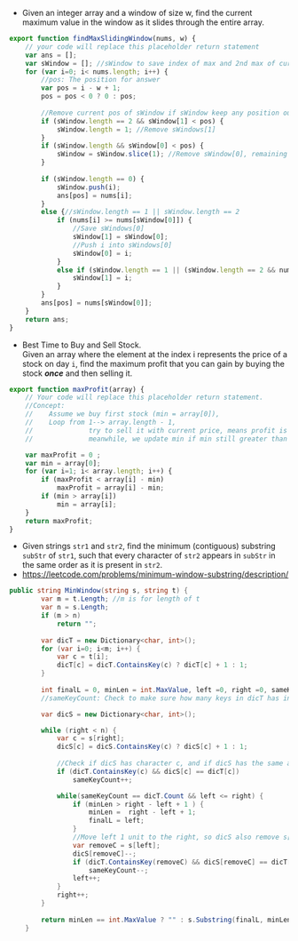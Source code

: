 - Given an integer array and a window of size w, find the current maximum value in the window as it slides through the entire array.
```javascript
export function findMaxSlidingWindow(nums, w) {
    // your code will replace this placeholder return statement
    var ans = [];
    var sWindow = []; //sWindow to save index of max and 2nd max of current window (maxLength of sWindow is 2)
    for (var i=0; i< nums.length; i++) {
        //pos: The position for answer 
        var pos = i - w + 1; 
        pos = pos < 0 ? 0 : pos; 
        
        //Remove current pos of sWindow if sWindow keep any position out of windows (pos to i)
        if (sWindow.length == 2 && sWindow[1] < pos) {
            sWindow.length = 1; //Remove sWindows[1]
        }
        if (sWindow.length && sWindow[0] < pos) {
            sWindow = sWindow.slice(1); //Remove sWindow[0], remaining can be empty or have 1 item
        }
        
        if (sWindow.length == 0) {
            sWindow.push(i); 
            ans[pos] = nums[i];
        }
        else {//sWindow.length == 1 || sWindow.length == 2
            if (nums[i] >= nums[sWindow[0]]) {
                //Save sWindows[0]
                sWindow[1] = sWindow[0]; 
                //Push i into sWindows[0]
                sWindow[0] = i; 
            }
            else if (sWindow.length == 1 || (sWindow.length == 2 && nums[i] > sWindow[1])) {
                sWindow[1] = i;
            }
        }
        ans[pos] = nums[sWindow[0]];
    }
    return ans;
}
```

- Best Time to Buy and Sell Stock. <br/>
Given an array where the element at the index i represents the price of a stock on day <code>i</code>, find the maximum profit that you can gain by buying the stock <i><b>once</b></i> and then selling it.


```javascript
export function maxProfit(array) {
    // Your code will replace this placeholder return statement.
    //Concept: 
    //    Assume we buy first stock (min = array[0]), 
    //    Loop from 1--> array.length - 1, 
    //              try to sell it with current price, means profit is (array[i] - min)
    //              meanwhile, we update min if min still greater than array[i]

    var maxProfit = 0 ; 
    var min = array[0]; 
    for (var i=1; i< array.length; i++) {
        if (maxProfit < array[i] - min) 
            maxProfit = array[i] - min;        
        if (min > array[i]) 
            min = array[i];        
    }
    return maxProfit;
}
```
- Given strings <code>str1</code> and <code>str2</code>, find the minimum (contiguous) substring <code>subStr</code> of <code>str1</code>, such that every character of <code>str2</code> appears in <code>subStr</code> in the same order as it is present in <code>str2</code>. <br/>
- https://leetcode.com/problems/minimum-window-substring/description/


```cs
public string MinWindow(string s, string t) {        
        var m = t.Length; //m is for length of t
        var n = s.Length;
        if (m > n)
            return ""; 
        
        var dicT = new Dictionary<char, int>(); 
        for (var i=0; i<m; i++) {
            var c = t[i];
            dicT[c] = dicT.ContainsKey(c) ? dicT[c] + 1 : 1; 
        }
        
        int finalL = 0, minLen = int.MaxValue, left =0, right =0, sameKeyCount =0;
        //sameKeyCount: Check to make sure how many keys in dicT has in dicS

        var dicS = new Dictionary<char, int>();

        while (right < n) {
            var c = s[right];
            dicS[c] = dicS.ContainsKey(c) ? dicS[c] + 1 : 1;
            
            //Check if dicS has character c, and if dicS has the same amount of c as dicT --> Inscrease sameKeyCount
            if (dicT.ContainsKey(c) && dicS[c] == dicT[c])
                sameKeyCount++; 

            while(sameKeyCount == dicT.Count && left <= right) {                
                if (minLen > right - left + 1 ) {
                    minLen =  right - left + 1;
                    finalL = left; 
                }
                //Move left 1 unit to the right, so dicS also remove s[left]
                var removeC = s[left];
                dicS[removeC]--;                 
                if (dicT.ContainsKey(removeC) && dicS[removeC] == dicT[removeC] - 1 ) 
                    sameKeyCount--;                                
                left++;
            }
            right++;            
        }
            
        return minLen == int.MaxValue ? "" : s.Substring(finalL, minLen) ;
    }
```
